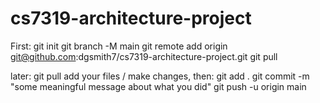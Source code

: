 # cs7319-architecture-project

First:
git init
git branch -M main
git remote add origin git@github.com:dgsmith7/cs7319-architecture-project.git
git pull

later:
git pull
add your files / make changes, then:
git add .
git commit -m "some meaningful message about what you did"
git push -u origin main
